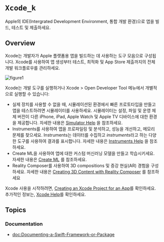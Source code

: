 # ``Xcode_k``

Apple의 IDE(Intergrated Development Environment, 통합 개발 환경)으로 앱을 빌드, 테스트 및 제출하세요.

## Overview

Xcode는 개발자가 Apple 플랫폼용 앱을 빌드하는 데 사용하는 도구 모음으로 구성됩니다. Xcode를 사용하여 앱 생성부터 테스트, 최적화 및 App Store 제출까지의 전체 개발 워크플로우를 관리하세요.

![figure1](Xcode_k-figure1.png)

Xcode는 개발 도구를 실행하거나 Xcode > Open Developer Tool 메뉴에서 개별적으로 실행할 수 있습니다:

- 실제 장치를 사용할 수 없을 때, 시뮬레이션된 환경에서 빠른 프로토타입을 만들고 앱을 테스트하려면 시뮬레이터를 사용하세요. 시뮬레이터는 설정, 파일 및 운영 체제 버전이 다른 iPhone, iPad, Apple Watch 및 Apple TV 디바이스에 대한 환경을 제공합니다. 자세한 내용은 [Simulator Help](https://help.apple.com/simulator/mac/current) 을 참조하세요.
- Instruments를 사용하여 앱을 프로파일링 및 분석하고, 성능을 개선하고, 메모리 문제를 찾으세요. Instruments는 데이터를 수집하고 *instruments*라고 하는 다양한 도구를 사용하여 결과를 표시합니다. 자세한 내용은 [Instruments Help](https://help.apple.com/instruments/mac/current) 을 참조하세요.
- Create ML을 사용하여 앱에 대한 커스텀 머신러닝 모델을 만들고 학습시키세요. 자세한 내용은 [Create ML](https://developer.apple.com/documentation/createml) 를 참조하세요.
- Reality Composer를 사용하여 3D compositions 및 증강 현실(AR) 경험을 구성하세요. 자세한 내용은 [Creating 3D Content with Reality Composer](https://developer.apple.com/documentation/realitykit/creating_3d_content_with_reality_composer) 를 참조하세요

Xcode 사용을 시작하려면, [Creating an Xcode Project for an App](https://developer.apple.com/documentation/xcode/creating-an-xcode-project-for-an-app)를 확인하세요. 추가적인 정보는, [Xcode Help](https://help.apple.com/xcode/mac/current/)를 확인하세요.

## Topics

### Documentation

- <doc:Documenting-a-Swift-Framework-or-Package>
